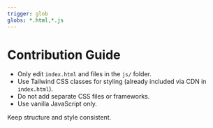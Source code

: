 ```yaml
---
trigger: glob
globs: *.html,*.js
---
```


# Contribution Guide

- Only edit `index.html` and files in the `js/` folder.
- Use Tailwind CSS classes for styling (already included via CDN in `index.html`).
- Do not add separate CSS files or frameworks.
- Use vanilla JavaScript only.

Keep structure and style consistent.
